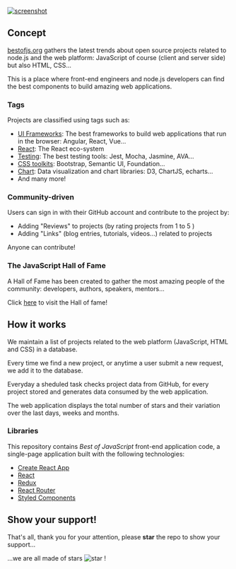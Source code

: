[![screenshot](https://user-images.githubusercontent.com/5546996/40810684-9266ff9e-6569-11e8-89c8-1632a6b29784.pngs)](https://bestofjs.org/)

## Concept

[bestofjs.org](https://bestofjs.org/) gathers the latest trends about open source projects related to node.js and the web platform: JavaScript of course (client and server side) but also HTML, CSS...

This is a place where front-end engineers and node.js developers can find the best components to build amazing web applications.

### Tags

Projects are classified using tags such as:

* [UI Frameworks](https://bestofjs.org/tags/framework): The best frameworks to build web applications that run in the browser: Angular, React, Vue...
* [React](https://bestofjs.org/tags/react): The React eco-system
* [Testing](https://bestofjs.org/tags/test): The best testing tools: Jest, Mocha, Jasmine, AVA...
* [CSS toolkits](https://bestofjs.org/tags/css-lib): Bootstrap, Semantic UI, Foundation...
* [Chart](https://bestofjs.org/tags/chart): Data visualization and chart libraries: D3, ChartJS, echarts...
* And many more!

### Community-driven

Users can sign in with their GitHub account and contribute to the project by:

* Adding "Reviews" to projects (by rating projects from 1 to 5 )
* Adding "Links" (blog entries, tutorials, videos...) related to projects

Anyone can contribute!

### The JavaScript Hall of Fame

A Hall of Fame has been created to gather the most amazing people of the community: developers, authors, speakers, mentors...

Click [here](https://bestofjs.org/hall-of-fame) to visit the Hall of fame!

## How it works

We maintain a list of projects related to the web platform (JavaScript, HTML and CSS) in a database.

Every time we find a new project, or anytime a user submit a new request, we add it to the database.

Everyday a sheduled task checks project data from GitHub, for every project stored and generates data consumed by the web application.

The web application displays the total number of stars and their variation over the last days, weeks and months.

### Libraries

This repository contains _Best of JavaScript_ front-end application code, a single-page application built with the following technologies:

* [Create React App](https://github.com/facebook/create-react-app)
* [React](http://facebook.github.io/react/)
* [Redux](http://redux.js.org/)
* [React Router](https://reacttraining.com/react-router/)
* [Styled Components](https://www.styled-components.com/)

## Show your support!

That's all, thank you for your attention, please **star** the repo to show your support...

...we are all made of stars ![star](https://bestofjs.org/images/star.png) !
